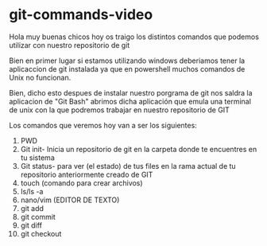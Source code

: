 # git-commands-video

Hola muy buenas chicos hoy os traigo los distintos comandos que podemos utilizar con nuestro repositorio de git

Bien en primer lugar si estamos utilizando windows deberiamos tener la aplicaccion de git instalada ya que en powershell muchos comandos de Unix no funcionan.

Bien, dicho esto despues de instalar nuestro porgrama de git nos saldra la aplicacion de "Git Bash" abrimos dicha aplicación que emula una terminal de unix con la que podremos trabajar en nuestro repositorio de GIT

Los comandos que veremos hoy van a ser los siguientes:
1. PWD
2. Git init- Inicia un repositorio de git en la carpeta donde te encuentres en tu sistema
3. Git status- para ver (el estado) de tus files en la rama actual de tu repositorio anteriormente creado de GIT
4. touch (comando para crear archivos)
5. ls/ls -a
6. nano/vim (EDITOR DE TEXTO)
7. git add
8. git commit
9. git diff
10. git checkout

